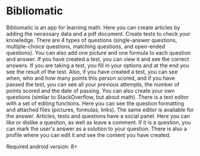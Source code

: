 # Bibliomatic
Bibliomatic is an app for learning math. Here you can create articles by adding the necessary data and a pdf document. Create tests to check your knowledge. There are 4 types of questions (single-answer questions, multiple-choice questions, matching questions, and open-ended questions). You can also add one picture and one formula to each question and answer. If you have created a test, you can view it and see the correct answers. If you are taking a test, you fill in your options and at the end you see the result of the test. Also, if you have created a test, you can see when, who and how many points this person scored, and if you have passed the test, you can see all your previous attempts, the number of points scored and the date of passing. You can also create your own questions (similar to StackOverflow, but about math). There is a text editor with a set of editing functions. Here you can see the question formatting and attached files (pictures, formulas, links). The same editor is available for the answer. Articles, tests and questions have a social panel. Here you can like or dislike a question, as well as leave a comment. If it is a question, you can mark the user's answer as a solution to your question. There is also a profile where you can edit it and see the content you have created.

Required android version: 8+
